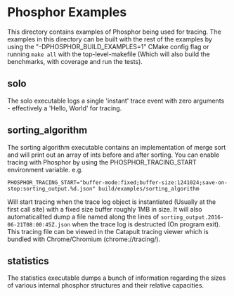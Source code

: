 # Phosphor Examples

This directory contains examples of Phosphor being used for tracing. The
examples in this directory can be built with the rest of the examples by using
the "-DPHOSPHOR_BUILD_EXAMPLES=1" CMake config flag or running `make all` with
the top-level-makefile (Which will also build the benchmarks, with coverage and
run the tests).

## solo

The solo executable logs a single 'instant' trace event with zero arguments -
effectively a 'Hello, World' for tracing.

## sorting_algorithm

The sorting algorithm executable contains an implementation of merge sort and
will print out an array of ints before and after sorting. You can enable tracing
with Phosphor by using the PHOSPHOR_TRACING_START environment variable. e.g.

    PHOSPHOR_TRACING_START="buffer-mode:fixed;buffer-size:1241024;save-on-stop:sorting_output.%d.json" build/examples/sorting_algorithm

Will start tracing when the trace log object is instantiated (Usually at the
first call site) with a fixed size buffer roughly 1MB in size. It will also
automaticallted dump a file named along the lines of
`sorting_output.2016-06-21T08:00:45Z.json` when the trace log is destructed (On
program exit). This tracing file can be viewed in the Catapult tracing viewer
which is bundled with Chrome/Chromium (chrome://tracing/).

## statistics

The statistics executable dumps a bunch of information regarding the sizes of
various internal phosphor structures and their relative capacities.
